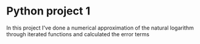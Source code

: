 # Python project 1
In this project I've done a numerical approximation of the natural logarithm through iterated functions and calculated the error terms
